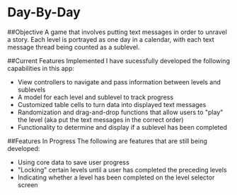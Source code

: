 # Day-By-Day

##Objective
A game that involves putting text messages in order to unravel a story. Each level is portrayed as one day
in a calendar, with each text message thread being counted as a sublevel.

##Current Features Implemented
I have sucessfully developed the following capabilities in this app:
- View controllers to navigate and pass information between levels and sublevels
- A model for each level and sublevel to track progress
- Customized table cells to turn data into displayed text messages
- Randomization and drag-and-drop functions that allow users to "play" the level (aka put the text messages in the correct order)
- Functionality to determine and display if a sublevel has been completed

##Features In Progress
The following are features that are still being developed:
- Using core data to save user progress
- "Locking" certain levels until a user has completed the preceding levels
- Indicating whether a level has been completed on the level selector screen
